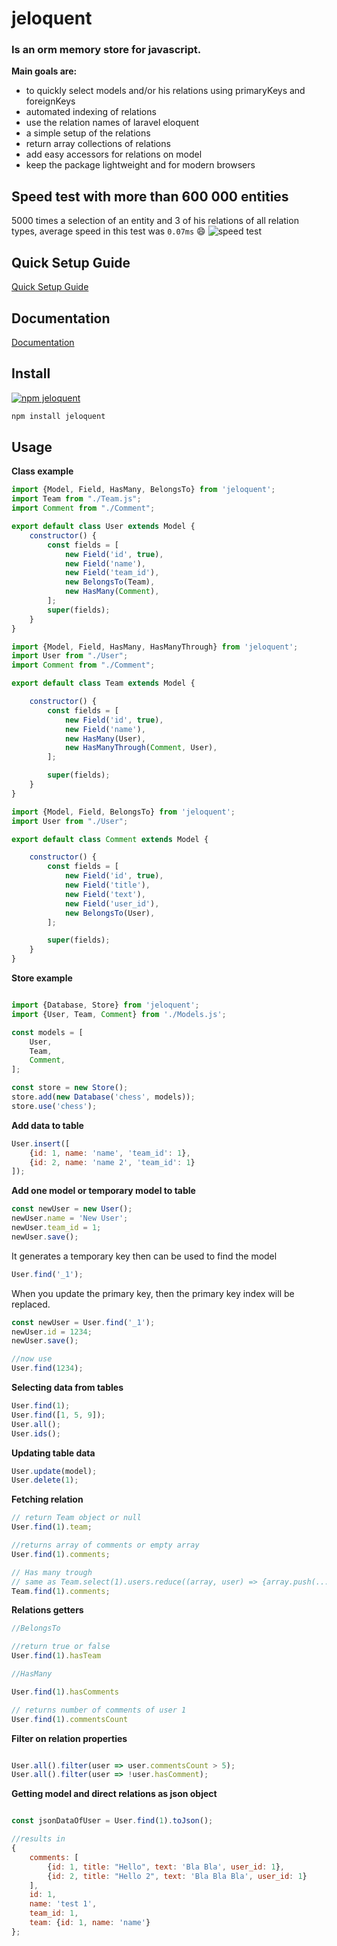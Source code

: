 # jeloquent
### Is an orm memory store for javascript. 

**Main goals are:** 
* to quickly select models and/or his relations using primaryKeys and foreignKeys
* automated indexing of relations
* use the relation names of laravel eloquent
* a simple setup of the relations
* return array collections of relations
* add easy accessors for relations on model
* keep the package lightweight and for modern browsers

## Speed test with more than 600 000 entities
5000 times a selection of an entity and 3 of his relations of all relation types, 
average speed in this test was `0.07ms` :smile:
![speed test](https://github.com/mbroersen/jeloquent/wiki/assets/images/speed_test.gif)

## Quick Setup Guide
[Quick Setup Guide](https://github.com/mbroersen/jeloquent/wiki/Quick-Setup)

## Documentation
[Documentation](https://github.com/mbroersen/jeloquent/wiki/Home)

## Install
[![npm jeloquent](http://img.shields.io/npm/v/jeloquent.svg?style=flat)](https://www.npmjs.com/package/jeloquent) 

```bash
npm install jeloquent
```

## Usage

**Class example**

```js
import {Model, Field, HasMany, BelongsTo} from 'jeloquent';
import Team from "./Team.js";
import Comment from "./Comment";

export default class User extends Model {
    constructor() {
        const fields = [
            new Field('id', true),
            new Field('name'),
            new Field('team_id'),
            new BelongsTo(Team),
            new HasMany(Comment),
        ];
        super(fields);
    }
}

import {Model, Field, HasMany, HasManyThrough} from 'jeloquent';
import User from "./User";
import Comment from "./Comment";

export default class Team extends Model {

    constructor() {
        const fields = [
            new Field('id', true),
            new Field('name'),
            new HasMany(User),
            new HasManyThrough(Comment, User),
        ];

        super(fields);
    }
}

import {Model, Field, BelongsTo} from 'jeloquent';
import User from "./User";

export default class Comment extends Model {

    constructor() {
        const fields = [
            new Field('id', true),
            new Field('title'),
            new Field('text'),
            new Field('user_id'),
            new BelongsTo(User),
        ];

        super(fields);
    }
}

```

**Store example**

```js

import {Database, Store} from 'jeloquent';
import {User, Team, Comment} from './Models.js';

const models = [
    User,
    Team,
    Comment,
];

const store = new Store();
store.add(new Database('chess', models));
store.use('chess');

```

**Add data to table**

```js
User.insert([
    {id: 1, name: 'name', 'team_id': 1},
    {id: 2, name: 'name 2', 'team_id': 1}
]);
```

**Add one model or temporary model to table** 
```js
const newUser = new User();
newUser.name = 'New User';
newUser.team_id = 1;
newUser.save();
```

It generates a temporary key then can be used to find the model
```js
User.find('_1');
```

When you update the primary key, then the primary key index will be replaced.
```js
const newUser = User.find('_1');
newUser.id = 1234;
newUser.save();

//now use 
User.find(1234);
```



**Selecting data from tables**

```js
User.find(1);
User.find([1, 5, 9]);
User.all();
User.ids();
```

**Updating table data**

```js
User.update(model);
User.delete(1);
```

**Fetching relation**

```js
// return Team object or null
User.find(1).team;

//returns array of comments or empty array
User.find(1).comments;

// Has many trough
// same as Team.select(1).users.reduce((array, user) => {array.push(...user.comments)}, []);
Team.find(1).comments;
```

**Relations getters**

```js
//BelongsTo

//return true or false
User.find(1).hasTeam 

//HasMany

User.find(1).hasComments

// returns number of comments of user 1
User.find(1).commentsCount

```

**Filter on relation properties**

```js

User.all().filter(user => user.commentsCount > 5);
User.all().filter(user => !user.hasComment);

```

**Getting model and direct relations as json object** 
```js

const jsonDataOfUser = User.find(1).toJson();

//results in
{
    comments: [
        {id: 1, title: "Hello", text: 'Bla Bla', user_id: 1}, 
        {id: 2, title: "Hello 2", text: 'Bla Bla Bla', user_id: 1}
    ],
    id: 1,
    name: 'test 1',
    team_id: 1,
    team: {id: 1, name: 'name'}
};
```

















